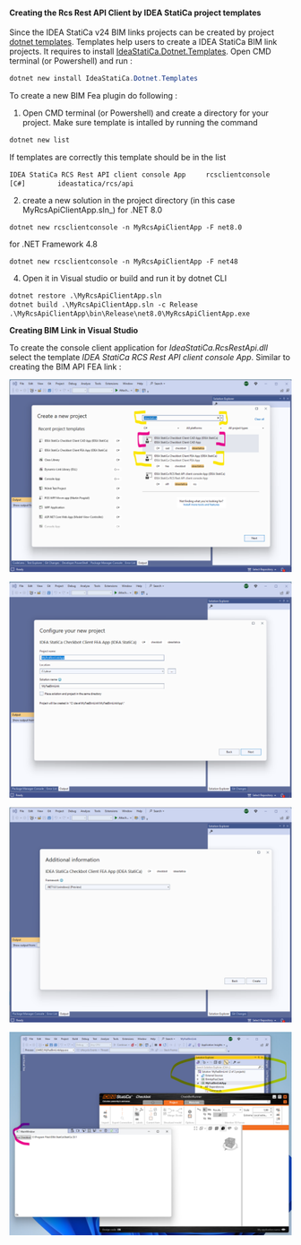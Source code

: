 #### Creating the Rcs Rest API Client by IDEA StatiCa project templates

Since the IDEA StatiCa v24 BIM links projects can be created by project [dotnet templates](https://learn.microsoft.com/en-us/dotnet/core/tools/custom-templates). Templates help users to create a IDEA StatiCa BIM link projects. It requires to install [IdeaStatiCa.Dotnet.Templates](https://www.nuget.org/packages/IdeaStatiCa.Dotnet.Templates/). Open CMD terminal (or Powershell) and run :

```powershell
dotnet new install IdeaStatiCa.Dotnet.Templates
```

To create a new BIM Fea plugin do following :


1. Open CMD terminal (or Powershell) and create a directory for your project. Make sure template is intalled by running the command

```powershell
dotnet new list
```

If templates are correctly this template should be in the list

```
IDEA StatiCa RCS Rest API client console App     rcsclientconsole            [C#]        ideastatica/rcs/api
```

2. create a new solution in the project directory (in this case MyRcsApiClientApp.sln_) for .NET 8.0


```
dotnet new rcsclientconsole -n MyRcsApiClientApp -F net8.0
```

for .NET Framework 4.8
```
dotnet new rcsclientconsole -n MyRcsApiClientApp -F net48
```

4. Open it in Visual studio or build and run it by dotnet CLI

```
dotnet restore .\MyRcsApiClientApp.sln
dotnet build .\MyRcsApiClientApp.sln -c Release
.\MyRcsApiClientApp\bin\Release\net8.0\MyRcsApiClientApp.exe
```

__Creating BIM Link in Visual Studio__

To create the console client application for _IdeaStatiCa.RcsRestApi.dll_ select the template _IDEA StatiCa RCS Rest API client console App_. Similar to creating the BIM API FEA link :

![VS Wizard](../../../../..//docs/Images/vs-idea-templates.png?raw=true "VS Wizard")

![Project name](../../../../..//docs/Images/sln-fea-configuration.png?raw=true "Project name")

![Framework definition](../../../../..//docs/Images/framework-definition.png?raw=true "Framework definition")

![fea-running-example](../../../../..//docs/Images/fea-running-example.png?raw=true "fea-running-example")
